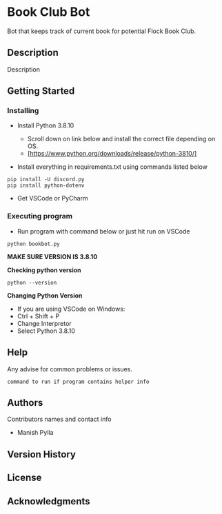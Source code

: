 # Book Club Bot

Bot that keeps track of current book for potential Flock Book Club.

## Description

Description

## Getting Started



### Installing
- Install Python 3.8.10
  - Scroll down on link below and install the correct file depending on OS.
  - [https://www.python.org/downloads/release/python-3810/]


- Install everything in requirements.txt using commands listed below
```
pip install -U discord.py
pip install python-dotenv
```

- Get VSCode or PyCharm


### Executing program
* Run program with command below or just hit run on VSCode
```
python bookbot.py
```


**MAKE SURE VERSION IS 3.8.10**

**Checking python version**
```
python --version
```
**Changing Python Version**
- If you are using VSCode on Windows:
-   Ctrl + Shift + P
-   Change Interpretor
-   Select Python 3.8.10

## Help

Any advise for common problems or issues.
```
command to run if program contains helper info
```

## Authors

Contributors names and contact info
- Manish Pylla


## Version History

## License

## Acknowledgments
